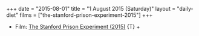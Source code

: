 +++
date = "2015-08-01"
title = "1 August 2015 (Saturday)"
layout = "daily-diet"
films = ["the-stanford-prison-experiment-2015"]
+++

<ul>
<li class="entry Film">Film: <a href="/films/the-stanford-prison-experiment-2015">The Stanford Prison Experiment (2015)</a> {T} +</li>
</ul>
